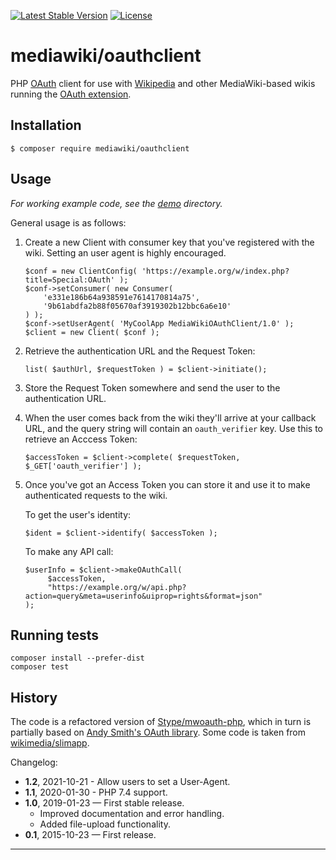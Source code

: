 [![Latest Stable Version]](https://packagist.org/packages/mediawiki/oauthclient)
[![License]](https://github.com/wikimedia/mediawiki-oauthclient-php/blob/master/COPYING)

mediawiki/oauthclient
=====================

PHP [OAuth][] client for use with [Wikipedia][] and other MediaWiki-based
wikis running the [OAuth extension][].


Installation
------------

    $ composer require mediawiki/oauthclient


Usage
-----

*For working example code, see the [demo](demo/) directory.*

General usage is as follows:

1. Create a new Client with consumer key that you've registered with the wiki. Setting an user agent is highly encouraged.

       $conf = new ClientConfig( 'https://example.org/w/index.php?title=Special:OAuth' );
       $conf->setConsumer( new Consumer(
           'e331e186b64a938591e7614170814a75',
           '9b61abdfa2b88f05670af3919302b12bbc6a6e10'
       ) );
       $conf->setUserAgent( 'MyCoolApp MediaWikiOAuthClient/1.0' );
       $client = new Client( $conf );

2. Retrieve the authentication URL and the Request Token:

       list( $authUrl, $requestToken ) = $client->initiate();

3. Store the Request Token somewhere and send the user to the authentication URL.

4. When the user comes back from the wiki they'll arrive at your callback URL,
   and the query string will contain an `oauth_verifier` key.
   Use this to retrieve an Acccess Token:

       $accessToken = $client->complete( $requestToken,  $_GET['oauth_verifier'] );

5. Once you've got an Access Token you can store it
   and use it to make authenticated requests to the wiki.

   To get the user's identity:

       $ident = $client->identify( $accessToken );

   To make any API call:

       $userInfo = $client->makeOAuthCall(
            $accessToken,
            "https://example.org/w/api.php?action=query&meta=userinfo&uiprop=rights&format=json"
       );


Running tests
-------------

    composer install --prefer-dist
    composer test


History
-------
The code is a refactored version of [Stype/mwoauth-php][], which in turn is
partially based on [Andy Smith's OAuth library][]. Some code is taken from
[wikimedia/slimapp][].

Changelog:

* **1.2**, 2021-10-21 - Allow users to set a User-Agent.
* **1.1**, 2020-01-30 - PHP 7.4 support.
* **1.0**, 2019-01-23 — First stable release.
  - Improved documentation and error handling.
  - Added file-upload functionality.
* **0.1**, 2015-10-23 — First release.

---
[OAuth]: https://en.wikipedia.org/wiki/OAuth
[Wikipedia]: https://www.wikipedia.org
[OAuth extension]: https://www.mediawiki.org/wiki/Extension:OAuth
[Stype/mwoauth-php]: https://github.com/Stype/mwoauth-php
[Andy Smith's OAuth library]: https://code.google.com/p/oauth/
[wikimedia/slimapp]: https://github.com/wikimedia/wikimedia-slimapp
[Latest Stable Version]: https://img.shields.io/packagist/v/mediawiki/oauthclient.svg?style=flat
[License]: https://img.shields.io/packagist/l/mediawiki/oauthclient.svg?style=flat
